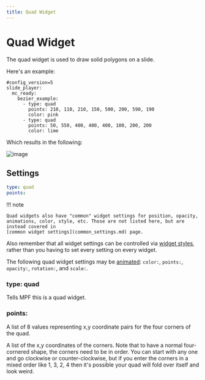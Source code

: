 ```yaml
---
title: Quad Widget
---
```


# Quad Widget


The quad widget is used to draw solid polygons on a slide.

Here's an example:

``` mpf-mc-config
#config_version=5
slide_player:
  mc_ready:
    bezier_example:
      - type: quad
        points: 210, 110, 210, 150, 500, 200, 590, 190
        color: pink
      - type: quad
        points: 50, 550, 400, 400, 400, 100, 200, 200
        color: lime
```

Which results in the following:

![image](../../images/quad.png)

## Settings

``` yaml
type: quad
points:
```

!!! note

    Quad widgets also have "common" widget settings for position, opacity,
    animations, color, style, etc. Those are not listed here, but are
    instead covered in
    [common widget settings](common_settings.md) page.

Also remember that all widget settings can be controlled via
[widget styles](styles.md), rather than you having to set every setting on every
widget.

The following quad widget settings may be
[animated](animation.md):
`color:`, `points:`, `opacity:`, `rotation:`, and `scale:`.

### type: quad

Tells MPF this is a quad widget.

### points:

A list of 8 values representing x,y coordinate pairs for the four
corners of the quad.

A list of the x,y coordinates of the corners. Note that to have a normal
four-cornered shape, the corners need to be in order. You can start with
any one and go clockwise or counter-clockwise, but if you enter the
corners in a mixed order like 1, 3, 2, 4 then it's possible your quad
will fold over itself and look weird.
